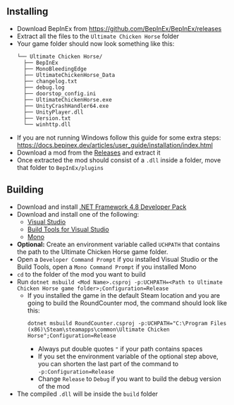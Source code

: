 ## Installing
- Download BepInEx from https://github.com/BepInEx/BepInEx/releases
- Extract all the files to the `Ultimate Chicken Horse` folder
- Your game folder should now look something like this:
  ```
  └── Ultimate Chicken Horse/
    ├── BepInEx
    ├── MonoBleedingEdge
    ├── UltimateChickenHorse_Data
    ├── changelog.txt
    ├── debug.log
    ├── doorstop_config.ini
    ├── UltimateChickenHorse.exe
    ├── UnityCrashHandler64.exe
    ├── UnityPlayer.dll
    ├── Version.txt
    └── winhttp.dll
    ```
- If you are not running Windows follow this guide for some extra steps: https://docs.bepinex.dev/articles/user_guide/installation/index.html
- Download a mod from the [Releases](https://github.com/GrimStride/SomeUCHMods/releases) and extract it
- Once extracted the mod should consist of a `.dll` inside a folder, move that folder to `BepInEx/plugins`

## Building
- Download and install [.NET Framework 4.8  Developer Pack](https://dotnet.microsoft.com/en-us/download/dotnet-framework/thank-you/net48-developer-pack-offline-installer)
- Download and install one of the following:
  * [Visual Studio](https://visualstudio.microsoft.com/downloads)
  * [Build Tools for Visual Studio](https://visualstudio.microsoft.com/downloads)
  * [Mono](https://www.mono-project.com/download/stable/)
- **Optional:** Create an environment variable called `UCHPATH` that contains the path to the Ultimate Chicken Horse game folder.
- Open a `Developer Command Prompt` if you installed Visual Studio or the Build Tools, open a `Mono Command Prompt` if you installed Mono
- `cd` to the folder of the mod you want to build
- Run `dotnet msbuild <Mod Name>.csproj -p:UCHPATH=<Path to Ultimate Chicken Horse game folder>;Configuration=Release`
  * If you installed the game in the default Steam location and you are going to build the RoundCounter mod, the command should look like this:
    ```
    dotnet msbuild RoundCounter.csproj -p:UCHPATH="C:\Program Files (x86)\Steam\steamapps\common\Ultimate Chicken Horse";Configuration=Release
    ```
    * Always put double quotes `"` if your path contains spaces
    * If you set the environment variable of the optional step above, you can shorten the last part of the command to<br/>`-p:Configuration=Release`
    * Change `Release` to `Debug` if you want to build the debug version of the mod
- The compiled `.dll` will be inside the `build` folder
